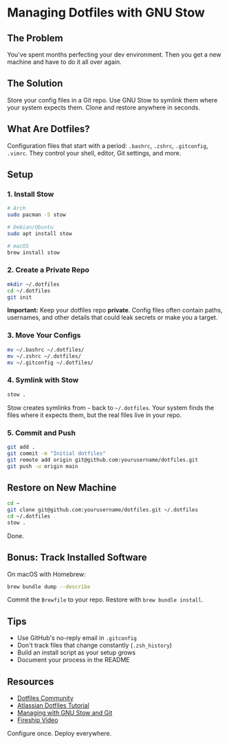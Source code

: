# Managing Dotfiles with GNU Stow

## The Problem

You've spent months perfecting your dev environment. Then you get a new machine and have to do it all over again.

## The Solution

Store your config files in a Git repo. Use GNU Stow to symlink them where your system expects them. Clone and restore anywhere in seconds.

## What Are Dotfiles?

Configuration files that start with a period: `.bashrc`, `.zshrc`, `.gitconfig`, `.vimrc`. They control your shell, editor, Git settings, and more.

## Setup

### 1. Install Stow

```bash
# Arch
sudo pacman -S stow

# Debian/Ubuntu
sudo apt install stow

# macOS
brew install stow
```

### 2. Create a Private Repo

```bash
mkdir ~/.dotfiles
cd ~/.dotfiles
git init
```

**Important:** Keep your dotfiles repo **private**. Config files often contain paths, usernames, and other details that could leak secrets or make you a target.

### 3. Move Your Configs

```bash
mv ~/.bashrc ~/.dotfiles/
mv ~/.zshrc ~/.dotfiles/
mv ~/.gitconfig ~/.dotfiles/
```

### 4. Symlink with Stow

```bash
stow .
```

Stow creates symlinks from `~` back to `~/.dotfiles`. Your system finds the files where it expects them, but the real files live in your repo.

### 5. Commit and Push

```bash
git add .
git commit -m "Initial dotfiles"
git remote add origin git@github.com:yourusername/dotfiles.git
git push -u origin main
```

## Restore on New Machine

```bash
cd ~
git clone git@github.com:yourusername/dotfiles.git ~/.dotfiles
cd ~/.dotfiles
stow .
```

Done.

## Bonus: Track Installed Software

On macOS with Homebrew:

```bash
brew bundle dump --describe
```

Commit the `Brewfile` to your repo. Restore with `brew bundle install`.

## Tips

- Use GitHub's no-reply email in `.gitconfig`
- Don't track files that change constantly (`.zsh_history`)
- Build an install script as your setup grows
- Document your process in the README

## Resources

- [Dotfiles Community](https://dotfiles.github.io/)
- [Atlassian Dotfiles Tutorial](https://www.atlassian.com/git/tutorials/dotfiles)
- [Managing with GNU Stow and Git](https://dev.to/luxcih/dotfiles-managing-with-gnu-stow-and-git-5100)
- [Fireship Video](https://www.youtube.com/watch?v=r_MpUP6aKiQ)

Configure once. Deploy everywhere.
